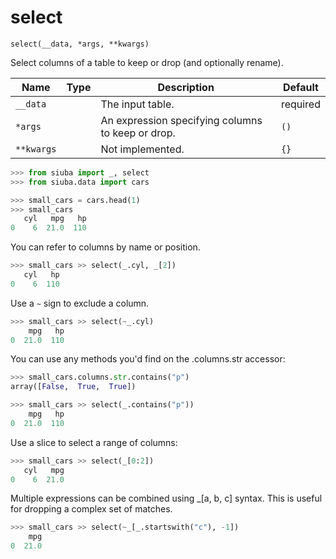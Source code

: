 # select

`select(__data, *args, **kwargs)`

Select columns of a table to keep or drop (and optionally rename).

| Name       | Type   | Description                                       | Default   |
|------------|--------|---------------------------------------------------|-----------|
| `__data`   |        | The input table.                                  | required  |
| `*args`    |        | An expression specifying columns to keep or drop. | `()`      |
| `**kwargs` |        | Not implemented.                                  | `{}`      |

```python
>>> from siuba import _, select
>>> from siuba.data import cars
```

```python
>>> small_cars = cars.head(1)
>>> small_cars
   cyl   mpg   hp
0    6  21.0  110
```

You can refer to columns by name or position.

```python
>>> small_cars >> select(_.cyl, _[2])
   cyl   hp
0    6  110
```

Use a `~` sign to exclude a column.

```python
>>> small_cars >> select(~_.cyl)
    mpg   hp
0  21.0  110
```

You can use any methods you'd find on the .columns.str accessor:

```python
>>> small_cars.columns.str.contains("p")
array([False,  True,  True])
```

```python
>>> small_cars >> select(_.contains("p"))
    mpg   hp
0  21.0  110
```

Use a slice to select a range of columns:

```python
>>> small_cars >> select(_[0:2])
   cyl   mpg
0    6  21.0
```

Multiple expressions can be combined using _[a, b, c] syntax. This is useful
for dropping a complex set of matches.

```python
>>> small_cars >> select(~_[_.startswith("c"), -1])
    mpg
0  21.0
```